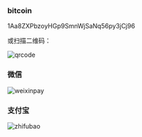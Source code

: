 ### bitcoin

1Aa8ZXPbzoyHGp9SmnWjSaNq56py3jCj96

或扫描二维码：

![qrcode](http://7xi5vu.com1.z0.glb.clouddn.com/bitcoinqrcode.png)

### 微信

![weixinpay](http://7xi5vu.com1.z0.glb.clouddn.com/wechatpay.jpg?imageView2/0/w/250/h/250)

### 支付宝

![zhifubao](http://7xi5vu.com1.z0.glb.clouddn.com/zhifubaopay.jpg?imageView2/0/w/250/h/250)
